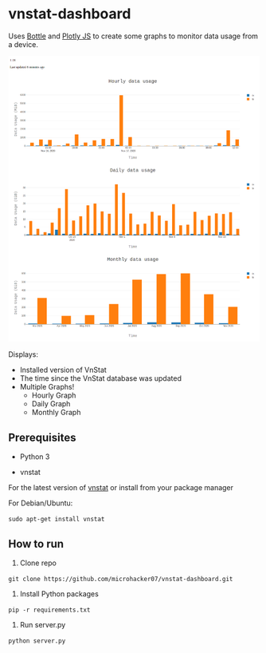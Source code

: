 # vnstat-dashboard

Uses [Bottle](https://bottlepy.org/docs/dev/) and [Plotly JS](https://plotly.com/javascript/) to create
some graphs to monitor data usage from a device.

![Image of Web Frontend](https://github.com/microhacker07/vnstat-dashboard/blob/main/vnstat.png)

Displays:

- Installed version of VnStat
- The time since the VnStat database was updated
- Multiple Graphs!
  - Hourly Graph
  - Daily Graph
  - Monthly Graph

## Prerequisites

- Python 3

- vnstat

For the latest version of [vnstat](https://github.com/vergoh/vnstat) or
install from your package manager

For Debian/Ubuntu:

`sudo apt-get install vnstat`


## How to run

1. Clone repo

`git clone https://github.com/microhacker07/vnstat-dashboard.git`

1. Install Python packages

`pip -r requirements.txt`

1. Run server.py

`python server.py`